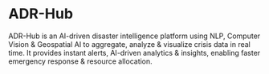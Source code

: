 # ADR-Hub
 ADR-Hub is an AI-driven disaster intelligence platform using NLP, Computer Vision & Geospatial AI to aggregate, analyze & visualize crisis data in real time. It provides instant alerts, AI-driven analytics & insights, enabling faster emergency response & resource allocation.

